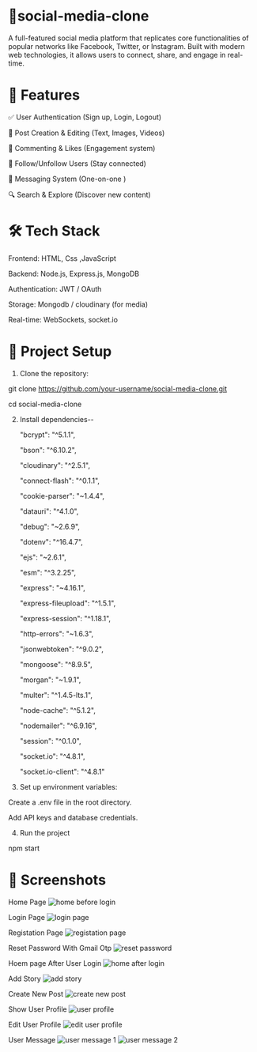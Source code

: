 # 📱social-media-clone
 
A full-featured social media platform that replicates core functionalities of popular networks like Facebook, Twitter, or Instagram. Built with modern web technologies, it allows users to connect, share, and engage in real-time.


# 🚀 Features
✅ User Authentication (Sign up, Login, Logout)

📝 Post Creation & Editing (Text, Images, Videos)

💬 Commenting & Likes (Engagement system)

👥 Follow/Unfollow Users (Stay connected)

📩 Messaging System (One-on-one )

🔍 Search & Explore (Discover new content)


# 🛠 Tech Stack
Frontend: HTML, Css ,JavaScript

Backend: Node.js, Express.js, MongoDB 

Authentication: JWT / OAuth

Storage: Mongodb / cloudinary (for media)

Real-time: WebSockets, socket.io 


# 📂 Project Setup
1. Clone the repository:

git clone https://github.com/your-username/social-media-clone.git

cd social-media-clone

2. Install dependencies--

    "bcrypt": "^5.1.1",
   
    "bson": "^6.10.2",
   
    "cloudinary": "^2.5.1",
   
    "connect-flash": "^0.1.1",
   
    "cookie-parser": "~1.4.4",
   
    "datauri": "^4.1.0",
   
    "debug": "~2.6.9",
   
    "dotenv": "^16.4.7",
   
    "ejs": "~2.6.1",
   
    "esm": "^3.2.25",
   
    "express": "~4.16.1",
   
    "express-fileupload": "^1.5.1",
   
    "express-session": "^1.18.1",
   
    "http-errors": "~1.6.3",
   
    "jsonwebtoken": "^9.0.2",
   
    "mongoose": "^8.9.5",
   
    "morgan": "~1.9.1",
   
    "multer": "^1.4.5-lts.1",
   
    "node-cache": "^5.1.2",
   
    "nodemailer": "^6.9.16",
   
    "session": "^0.1.0",
   
    "socket.io": "^4.8.1",
   
    "socket.io-client": "^4.8.1"

3. Set up environment variables:

Create a .env file in the root directory.

Add API keys and database credentials.

4. Run the project

npm start


# 📸 Screenshots

Home Page
![home before login](https://github.com/user-attachments/assets/afa3cd3a-e216-4ee0-9d13-ff3a0785f3c9)

Login Page
![login page](https://github.com/user-attachments/assets/a6a5cb74-a600-4d74-bc25-19f1099c8fc3)

Registation Page
![registation page](https://github.com/user-attachments/assets/02a7ea22-87d1-443d-b0bc-83d09099ce49)

Reset Password With Gmail Otp
![reset password](https://github.com/user-attachments/assets/0ac93f54-696e-4204-94e8-61323fde5740)

Hoem page After User Login
![home after login](https://github.com/user-attachments/assets/42af63ef-c804-4196-aa4e-671a2bed9d38)

Add Story
![add story](https://github.com/user-attachments/assets/5261cb8b-2996-41aa-9058-06c5094a8ebf)

Create New Post
![create new post](https://github.com/user-attachments/assets/c55f6367-8c65-414a-924e-b4e9604bd3e7)

Show User Profile
![user profile](https://github.com/user-attachments/assets/74ce76ce-69f9-4ac4-912c-9a09588bdbce)

Edit User Profile
![edit user profile](https://github.com/user-attachments/assets/2306a32c-7082-4270-a57d-cb49a10f0a4b)

User Message
![user message 1](https://github.com/user-attachments/assets/41baf653-aad5-4a94-a7d5-04dda488b834)
![user message 2](https://github.com/user-attachments/assets/eca617b7-5891-4d87-9e02-9b94c202ee08)

